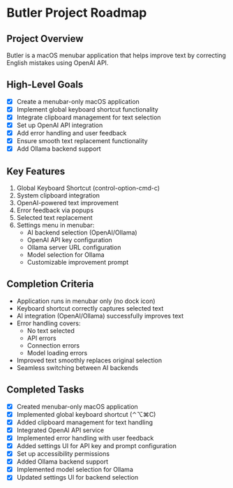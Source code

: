 # Butler Project Roadmap

## Project Overview
Butler is a macOS menubar application that helps improve text by correcting English mistakes using OpenAI API.

## High-Level Goals
- [x] Create a menubar-only macOS application
- [x] Implement global keyboard shortcut functionality
- [x] Integrate clipboard management for text selection
- [x] Set up OpenAI API integration
- [x] Add error handling and user feedback
- [x] Ensure smooth text replacement functionality
- [x] Add Ollama backend support

## Key Features
1. Global Keyboard Shortcut (control-option-cmd-c)
2. System clipboard integration
3. OpenAI-powered text improvement
4. Error feedback via popups
5. Selected text replacement
6. Settings menu in menubar:
   - AI backend selection (OpenAI/Ollama)
   - OpenAI API key configuration
   - Ollama server URL configuration
   - Model selection for Ollama
   - Customizable improvement prompt

## Completion Criteria
- Application runs in menubar only (no dock icon)
- Keyboard shortcut correctly captures selected text
- AI integration (OpenAI/Ollama) successfully improves text
- Error handling covers:
  - No text selected
  - API errors
  - Connection errors
  - Model loading errors
- Improved text smoothly replaces original selection
- Seamless switching between AI backends

## Completed Tasks
- [x] Created menubar-only macOS application
- [x] Implemented global keyboard shortcut (⌃⌥⌘C)
- [x] Added clipboard management for text handling
- [x] Integrated OpenAI API service
- [x] Implemented error handling with user feedback
- [x] Added settings UI for API key and prompt configuration
- [x] Set up accessibility permissions
- [x] Added Ollama backend support
- [x] Implemented model selection for Ollama
- [x] Updated settings UI for backend selection
